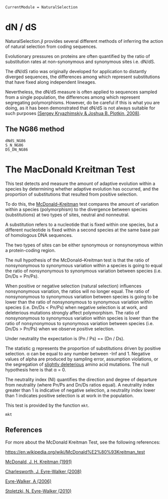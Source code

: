 ```@meta
CurrentModule = NaturalSelection
```

# dN / dS

NaturalSelection.jl provides several different methods of inferring
the action of natural selection from coding sequences.

Evolutionary pressures on proteins are often quantified by the ratio of
substitution rates at non-synonymous and synonymous sites i.e. dN/dS.

The dN/dS ratio was originally developed for application to distantly diverged
sequences, the differences among which represent substitutions that have fixed
along independent lineages.

Nevertheless, the dN/dS measure is often applied to sequences sampled from a
single population, the differences among which represent segregating
polymorphisms. However, do be careful if this is what you are doing, as it has
been demonstrated that dN/dS is not always suitable for such purposes
[(Sergey Kryazhimskiy & Joshua B. Plotkin, 2008)](https://doi.org/10.1371/journal.pgen.1000304).


## The NG86 method

```@docs
dNdS_NG86
S_N_NG86
DS_DN_NG86
```


# The MacDonald Kreitman Test

This test detects and measure the amount of adaptive evolution within a species
by determining whether adaptive evolution has occurred, and the proportion of
substitutions that resulted from positive selection.

To do this, the [McDonald–Kreitman](https://doi.org/10.1038%2F351652a0)
test compares the amount of variation within a
species (polymorphism) to the divergence between species (substitutions) at two
types of sites, neutral and nonneutral.

A substitution refers to a nucleotide that is fixed within one species, but a
different nucleotide is fixed within a second species at the same base pair of
homologous DNA sequences.

The two types of sites can be either synonymous or nonsynonymous within a
protein-coding region.

The null hypothesis of the McDonald–Kreitman test is that the ratio of
nonsynonymous to synonymous variation within a species is going to equal the
ratio of nonsynonymous to synonymous variation between species (i.e. Dn/Ds = Pn/Ps).

When positive or negative selection (natural selection) influences nonsynonymous
variation, the ratios will no longer equal. The ratio of nonsynonymous to
synonymous variation between species is going to be lower than the ratio of
nonsynonymous to synonymous variation within species (i.e. Dn/Ds < Pn/Ps) when
negative selection is at work, and deleterious mutations strongly affect
polymorphism. The ratio of nonsynonymous to synonymous variation within species
is lower than the ratio of nonsynonymous to synonymous variation between species
(i.e. Dn/Ds > Pn/Ps) when we observe positive selection.

Under neutrality the expectation is (Pn / Ps) == (Dn / Ds).

The statistic [α](https://doi.org/10.1038%2F4151022a) represents the proportion of
substitutions driven by positive selection. α can be equal to any number between
-Inf and 1.
Negative values of alpha are produced by sampling error, assumption violations,
or the segregation of [slightly deleterious](https://doi.org/10.1093/molbev/msn005)
amino acid mutations.
The null hypothesis here is that α = 0.

The neutrality index (NI) quantifies the direction and degree of departure from
neutrality (where Pn/Ps and Dn/Ds ratios equal).
A neutrality index greater than 1 is indicative of negative selection, a
neutrality index lower than 1 indicates positive selection is at work in the
population.

This test is provided by the function `mkt`.

```@docs
mkt
```

## References

For more about the McDonald Kreitman Test, see the following references:

https://en.wikipedia.org/wiki/McDonald%E2%80%93Kreitman_test

[McDonald, J. H. Kreitman (1991)](https://doi.org/10.1038%2F351652a0)

[Charlesworth, J. Eyre-Walker (2008)](https://doi.org/10.1093%2Fmolbev%2Fmsn005)

[Eyre-Walker, A (2006)](http://www.zoology.wisc.edu/courses/611/Part2/Readings/3eyre-walker_tree2006.pdf)

[Stoletzki, N. Eyre-Walker (2010)](https://doi.org/10.1093%2Fmolbev%2Fmsq249)
